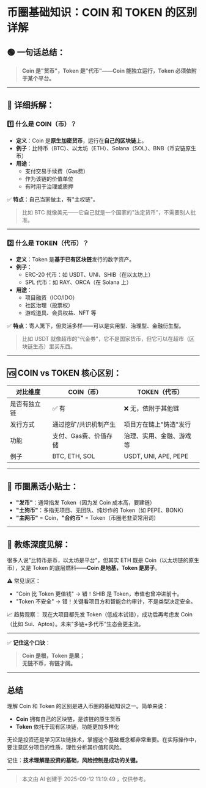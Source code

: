 # 币圈基础知识：COIN 和 TOKEN 的区别详解

## 🟢 一句话总结：

> **Coin 是"货币"，Token 是"代币"——Coin 能独立运行，Token 必须依附于某个平台。**

---

## 🧩 详细拆解：

### 1️⃣ 什么是 COIN（币）？

- **定义**：Coin 是**原生加密货币**，运行在**自己的区块链**上。
- **例子**：比特币（BTC）、以太坊（ETH）、Solana（SOL）、BNB（币安链原生币）
- **用途**：
  - 支付交易手续费（Gas费）
  - 作为该链的价值单位
  - 有时用于治理或质押

✅ **特点**：自己当家做主，有"主权链"。

> 比如 BTC 就像美元——它自己就是一个国家的"法定货币"，不需要别人批准。

---

### 2️⃣ 什么是 TOKEN（代币）？

- **定义**：Token 是**基于已有区块链**发行的数字资产。
- **例子**：
  - ERC-20 代币：如 USDT、UNI、SHIB（在以太坊上）
  - SPL 代币：如 RAY、ORCA（在 Solana 上）
- **用途**：
  - 项目融资（ICO/IDO）
  - 社区治理（投票权）
  - 游戏道具、会员权益、NFT 等

✅ **特点**：寄人篱下，但灵活多样——可以是实用型、治理型、金融衍生型。

> 比如 USDT 就像超市的"代金券"，它不是国家货币，但它可以在超市（区块链生态）里买东西。

---

## 🆚 COIN vs TOKEN 核心区别：

| 对比维度       | COIN（币）                 | TOKEN（代币）               |
|----------------|-----------------------------|------------------------------|
| 是否有独立链   | ✅ 有                       | ❌ 无，依附于其他链          |
| 发行方式       | 通过挖矿/共识机制产生       | 项目方在链上"铸造"发行       |
| 功能           | 支付、Gas费、价值存储       | 治理、实用、金融、游戏等     |
| 例子           | BTC, ETH, SOL               | USDT, UNI, APE, PEPE         |

---

## 🎯 币圈黑话小贴士：

- **"发币"**：通常指发 Token（因为发 Coin 成本高，要建链）
- **"土狗币"**：多指无项目、无团队、纯炒作的 Token（如 PEPE、BONK）
- **"主网币"** = Coin，**"合约币"** = Token（币圈老韭菜常用词）

---

## 🧠 教练深度见解：

很多人说"比特币是币，以太坊是平台"，但其实 ETH 既是 Coin（以太坊链的原生币），又是 Token 的底层燃料——**Coin 是地基，Token 是房子**。

⚠️ 常见误区：
- "Coin 比 Token 更值钱" → 错！SHIB 是 Token，市值也曾冲进前十。
- "Token 不安全" → 错！关键看项目方和智能合约审计，不是类型决定安全。

📈 趋势观察：
现在大项目都先发 Token（低成本试错），成功后再考虑发 Coin（比如 Sui、Aptos）。未来"多链+多代币"生态会更主流。

---

✅ **记住这个口诀**：

> **Coin 是根，Token 是果；  
> 无链不币，有链才阔。**

---

## 总结

理解 Coin 和 Token 的区别是进入币圈的基础知识之一。简单来说：
- **Coin** 拥有自己的区块链，是该链的原生货币
- **Token** 依托于现有区块链，功能更加多样化

无论是投资还是学习区块链技术，掌握这个基础概念都非常重要。在实际操作中，要注意区分项目的性质，理性分析其价值和风险。

记住：**技术理解是投资的基础，风险控制是成功的关键。**

---
> 本文由 AI 创建于 2025-09-12 11:19:49 ，仅供参考。